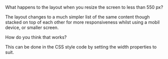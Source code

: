 What happens to the layout when you resize the screen to less than 550 px?

The layout changes to a much simpler list of the same content though stacked on top of each other for more responsiveness whilst using a mobil device, or smaller screen.

How do you think that works?

This can be done in the CSS style code by setting the width properties to suit.